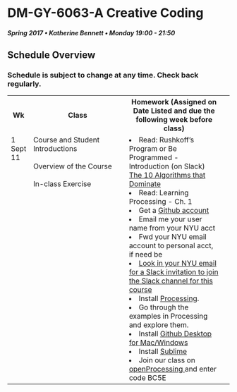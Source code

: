 # DM-GY-6063-A Creative Coding
##### Spring 2017 • Katherine Bennett • Monday 19:00 - 21:50 

## Schedule Overview
### Schedule is subject to change at any time. Check back regularly.

<table>
<tr>
	<th width="8%">Wk</th> 
	<th width="46%">Class</th> 
	<th width="46%">Homework (Assigned on Date Listed and due the following week before class)</th> 
</tr>
<tr>
	<td valign="top">1 <br> Sept 11 <br> </td>
	<td valign="top"> Course and Student Introductions<br> <br>Overview of the Course <br> <br>In-class Exercise </td>
	<td valign = "top">
		<li>Read: Rushkoff’s Program or Be Programmed - Introduction (on Slack)</li>
		<a href = "http://io9.com/the-10-algorithms-that-dominate-our-world-1580110464">The 10 Algorithms that Dominate </a>
		</li>
		<li> Read: Learning Processing - Ch. 1</li>
		<li>Get a <a href = https://github.com/>Github 	account</a></li>
		<li>Email me your user name from your NYU acct</li>
		<li>Fwd your NYU email account to personal acct, if need be</li>
		<a href = "https://creativecodingfall18.slack.com/"><li>Look in your NYU email for a Slack invitation to join the Slack channel for this course</li> </a>
 		<li>Install <a href = https://processing.org/download/>Processing</a>. </li> <li>Go through the examples in Processing and explore them.</li>
		<li>Install  <a href = "https://desktop.github.com/"> Github Desktop for Mac/Windows </a> </li>  <li> Install <a href = "http://www.sublimetext.com/"> Sublime </a></li>
		<li> Join our class on <a href ="https://www.openprocessing.org/class/56532">openProcessing </a> and enter code BC5E </li>
	<td>
</tr>
